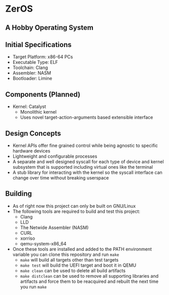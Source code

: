 # ZerOS
## A Hobby Operating System

Initial Specifications
-----------------------
- Target Platform: x86-64 PCs
- Executable Type: ELF
- Toolchain: Clang
- Assembler: NASM
- Bootloader: Limine

Components (Planned)
-----------
- Kernel: Catalyst
  - Monolithic kernel
  - Uses novel target-action-arguments based extensible interface

Design Concepts
----------------
- Kernel APIs offer fine grained control while being agnostic to specific hardware devices
- Lightweight and configurable processes
- A separate and well designed syscall for each type of device and kernel subsystem that is supported
including virtual ones like the terminal
- A stub library for interacting with the kernel so the syscall interface can change over time without breaking
userspace

Building
---------
- As of right now this project can only be built on GNU/Linux
- The following tools are required to build and test this project:
  - Clang
  - LLD
  - The Netwide Assembler (NASM)
  - CURL
  - xorriso
  - qemu-system-x86_64
- Once these tools are installed and added to the PATH environment variable you can clone this repository and run `make`
  - `make` will build all targets other than test targets
  - `make test` will build the UEFI target and boot it in QEMU
  - `make clean` can be used to delete all build artifacts
  - `make distclean` can be used to remove all supporting libraries and artifacts and force them to be reacquired and rebuilt
  the next time you run `make`
